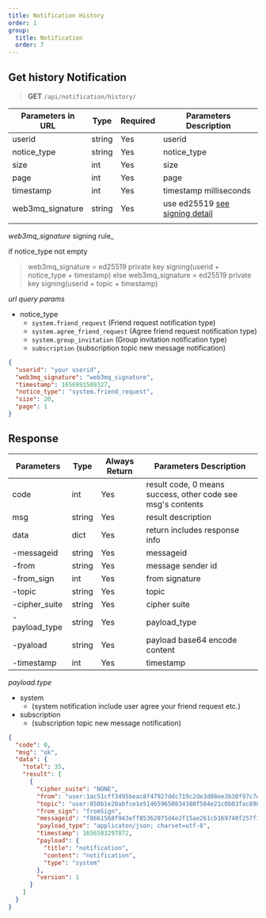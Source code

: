 ```yaml
---
title: Notification History
order: 1
group:
  title: Notification
  order: 7
---
```


## Get history Notification

> **GET** `/api/notification/history/`

| Parameters in URL | Type   | Required | Parameters Description                                                |
| ----------------- | ------ | -------- | --------------------------------------------------------------------- |
| userid            | string | Yes      | userid |
| notice_type             | string | Yes      | notice_type                                                              |
| size              | int    | Yes      | size                                                                  |
| page              | int    | Yes      | page                                                                  |
| timestamp         | int    | Yes      | timestamp milliseconds                                                |
| web3mq_signature         | string | Yes      | use ed25519 [see signing detail](/docs/Web3MQ-API/signature)                  |
|                   |

_web3mq_signature_ signing rule_

if notice_type not empty
> web3mq_signature = ed25519 private key signing(userid + notice_type + timestamp)
else
> web3mq_signature = ed25519 private key signing(userid + topic + timestamp)

_url query params_


- notice_type
    - `system.friend_request` (Friend request notification type)
    - `system.agree_friend_request` (Agree friend request notification type)
    - `system.group_invitation` (Group invitation notification type)
    - `subscription` (subscription topic new message notification)


```json
{
  "userid": "your userid",
  "web3mq_signature": "web3mq_signature",
  "timestamp": 1656991509327,
  "notice_type": "system.friend_request",
  "size": 20,
  "page": 1
}
```

## Response

| Parameters    | Type   | Always Return | Parameters Description                                                        |
| ------------- | ------ | ------------- | ----------------------------------------------------------------------------- |
| code          | int    | Yes           | result code, 0 means success, other code see msg's contents                   |
| msg           | string | Yes           | result description                                                            |
| data          | dict   | Yes           | return includes response info                                                 |
| -messageid    | string | Yes           | messageid                                                                     |
| -from         | string | Yes           | message sender id                                                             |
| -from_sign    | int    | Yes           | from signature                                                                |
| -topic        | string | Yes           | topic                                                                         |
| -cipher_suite | string | Yes           | cipher suite  |
| -payload_type | string | Yes           | payload_type  |
| -pyaload      | string | Yes           | payload base64 encode content                                                 |
| -timestamp    | int    | Yes           | timestamp                                                                     |


*payload.type*
- system
  - (system notification include user agree your friend request etc.)
- subscription
  - (subscription topic new message notification)


```json
{
  "code": 0,
  "msg": "ok",
  "data": {
    "total": 35,
    "result": [
      {
        "cipher_suite": "NONE",
        "from": "user:1ac51cff3495beac8f47927ddc719c2de3d08ee3b30f97c7ecd27b77",
        "topic": "user:850b1e20abfce1e514659650834380f584e21c0b03fac89847fa86c6",
        "from_sign": "fromSign",
        "messageid": "f8661568f943eff85362075d4e2f15ae261cb169740f257f1a743cdc",
        "payload_type": "applicaton/json; charset=utf-8",
        "timestamp": 1656583297872,
        "payload": {
          "title": "notification",
          "content": "notification",
          "type": "system"
        },
        "version": 1
      }
    ]
  }
}
```
